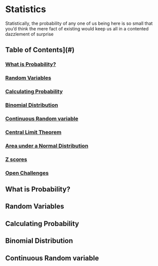 # Statistics
Statistically, the probability of any one of us being here is so small that you’d think the mere fact of existing would keep us all in a contented dazzlement of surprise

## Table of Contents](#)
### [What is Probability?](#)
### [Random Variables](#)
### [Calculating Probability](#)
### [Binomial Distribution](#)
### [Continuous Random variable](#)
### [Central Limit Theorem](#)
### [Area under a Normal Distribution](#)
### [Z scores](#)
### [Open Challenges](#)

## What is Probability? <a name="WhatisProbability"></a>
## Random Variables <a name="RandomVariables"></a>
## Calculating Probability <a name="CalculatingProbability"></a>
## Binomial Distribution <a name="BinomialDistribution"></a>
## Continuous Random variable <a name="ContinuousRandomvariable"></a>
## <a name=""></a>
## <a name=""></a>
## <a name=""></a>
## <a name=""></a>
